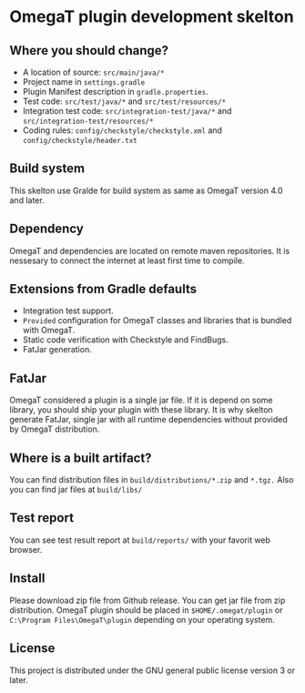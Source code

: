 # OmegaT plugin development skelton

## Where you should change?

- A location of source: `src/main/java/*`
- Project name in `settings.gradle`
- Plugin Manifest description in `gradle.properties`.
- Test code: `src/test/java/*` and `src/test/resources/*`
- Integration test code: `src/integration-test/java/*` and `src/integration-test/resources/*`
- Coding rules: `config/checkstyle/checkstyle.xml` and `config/checkstyle/header.txt`

## Build system

This skelton use Gralde for build system as same as OmegaT version 4.0 and later.

## Dependency

OmegaT and dependencies are located on remote maven repositories.
It is nessesary to connect the internet at least first time to compile.

## Extensions from Gradle defaults

- Integration test support.
- `Provided` configuration for OmegaT classes and libraries that is bundled with OmegaT.
- Static code verification with Checkstyle and FindBugs.
- FatJar generation.

## FatJar

OmegaT considered a plugin is a single jar file. If it is depend on some library, you should ship your plugin with these library. It is why skelton generate FatJar, single jar with all runtime dependencies without provided by OmegaT distribution.

## Where is a built artifact?

You can find distribution files in `build/distributions/*.zip` and `*.tgz.`
Also you can find jar files at `build/libs/`

## Test report

You can see test result report at `build/reports/` with your favorit web browser.

## Install

Please download zip file from Github release. You can get jar file from zip distribution.
OmegaT plugin should be placed in `$HOME/.omegat/plugin` or `C:\Program Files\OmegaT\plugin`
depending on your operating system.

## License

This project is distributed under the GNU general public license version 3 or later.

